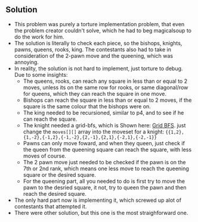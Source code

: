 ## Solution
- This problem was purely a torture implementation problem, that even the problem creator couldn't solve, which he had to beg magicalsoup to do the work for him.
- The solution is literally to check each piece, so the bishops, knights, pawns, queens, rooks, king. The contestants also had to take in consideration of the 2-pawn move and the queening, which was annoying.
- In reality, the solution is not hard to implement, just torture to debug. Due to some insights:
  - The queens, rooks, can reach any square in less than or equal to 2 moves, unless its on the same row for rooks, or same diagonal/row for queens, which they can reach the square in one move.
  - Bishops can reach the square in less than or equal to 2 moves, if the square is the same colour that the bishops were on.
  - The king needed to be recursioned, similar to p4, and to see if he can reach the square.
  - The knight needed a grid-bfs, which is Shown here: [Grid BFS](https://github.com/BayviewComputerClub/CP-Algorithms/tree/master/Graph%20Theory/Breadth%20First%20Search/Grid%20BFS). just change the `moves[][]` array into the moveset for a knight: `{{1,2},{1,-2},{-1,2},{-1,-2},{2,-1},{2,1},{-2,1},{-2,-1}}`
  - Pawns can only move foward, and when they queen, just check if the queen from the queening square can reach the square, with less moves of course.
  - The 2 pawn move just needed to be checked if the pawn is on the 7th or 2nd rank, which means one less move to reach the queening square or the desired square.
  - For the queening part, all you needed to do is first try to move the pawn to the desried square, it not, try to queen the pawn and then reach the desired square.
- The only hard part now is implementing it, which screwed up alot of contestants that attempted it.
- There were other solution, but this one is the most straighforward one.
